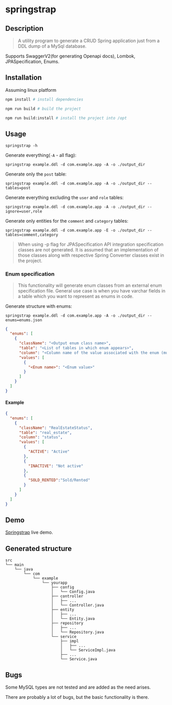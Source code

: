 # springstrap

## Description

> A utility program to generate a CRUD Spring application just from a DDL dump of a MySql database.

Supports SwaggerV2(for generating Openapi docs), Lombok, JPASpecification, Enums.

## Installation

Assuming linux platform

```bash
npm install # install dependencies
```

```bash
npm run build # build the project
```

```bash
npm run build:install # install the project into /opt
```

## Usage

`springstrap -h`

Generate everything(`-A` - all flag):

`springstrap example.ddl -d com.example.app -A -o ./output_dir`

Generate only the `post` table:

`springstrap example.ddl -d com.example.app -A -o ./output_dir --tables=post`

Generate everything excluding the `user` and `role` tables:

`springstrap example.ddl -d com.example.app -A -o ./output_dir --ignore=user,role`

Generate only entities for the `comment` and `category` tables:

`springstrap example.ddl -d com.example.app -E -o ./output_dir --tables=comment,category`

> When using -p flag for JPASpecification API integration specification classes are not generated. It is assumed that an implementation of those classes along with respective Spring Converter classes exist in the project.

### Enum specification

> This functionality will generate enum classes from an external enum specification file. General use case is when you have varchar fields in a table which you want to represent as enums in code.

Generate structure with enums:

`springstrap example.ddl -d com.example.app -A -o ./output_dir --enums=enums.json`

```json
{
  "enums": [
    {
      "className": "<Output enum class name>", 
      "table": "<List of tables in which enum appears>", 
      "column": "<Column name of the value associated with the enum (must be the same across tables)>", 
      "values": [
        {
          "<Enum name>": "<Enum value>"
        }
      ]
    }
  ]
}
```

#### Example

```json
{
  "enums": [
    {
      "className": "RealEstateStatus",
      "table": "real_estate",
      "column": "status",
      "values": [
        {
          "ACTIVE": "Active"
        },
        {
          "INACTIVE": "Not active"
        },
        {
          "SOLD_RENTED":"Sold/Rented"
        }
      ]
    }
  ]
}
```

## Demo

[Springstrap](https://springstrap.7aske.com) live demo.

## Generated structure

```
src
└── main
    └── java
        └── com
            └── example
                └── yourapp
                    ├── config
                    │   └── Config.java
                    ├── controller
                    │   ├── ...
                    │   └── Controller.java
                    ├── entity
                    │   ├── ...
                    │   └── Entity.java
                    ├── repository
                    │   ├── ...
                    │   └── Repository.java
                    └── service
                        ├── impl
                        │   ├── ...
                        │   └── ServiceImpl.java
                        ├── ...
                        └── Service.java
```

## Bugs

Some MySQL types are not tested and are added as the need arises.

There are probably a lot of bugs, but the basic functionality is there.
